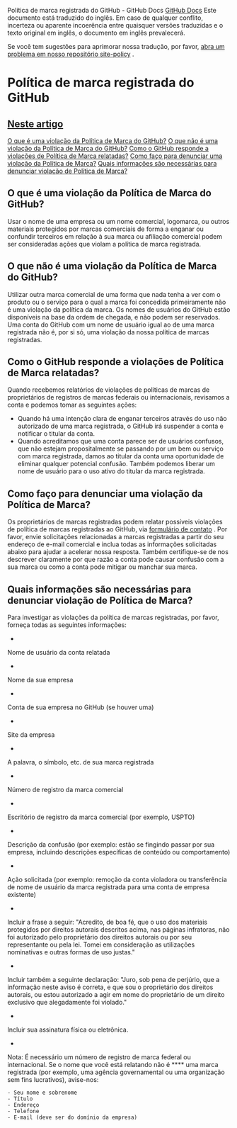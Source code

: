 Política de marca registrada do GitHub - GitHub Docs
[GitHub Docs](/pt)
Este documento está traduzido do inglês. Em caso de qualquer conflito, incerteza ou aparente incoerência entre quaisquer versões traduzidas e o texto original em inglês, o documento em inglês prevalecerá.

Se você tem sugestões para aprimorar nossa tradução, por favor,
[abra um problema em nosso repositório site-policy](https://github.com/github/site-policy/issues)
.

# Política de marca registrada do GitHub

## [Neste artigo](/github/site-policy/github-trademark-policy#in-this-article)
[O que é uma violação da Política de Marca do GitHub?](#what-is-a-github-trademark-policy-violation)
[O que não é uma violação da Política de Marca do GitHub?](#what-is-not-a-github-trademark-policy-violation)
[Como o GitHub responde a violações de Política de Marca relatadas?](#how-does-github-respond-to-reported-trademark-policy-violations)
[Como faço para denunciar uma violação da Política de Marca?](#how-do-i-report-a-trademark-policy-violation)
[Quais informações são necessárias para denunciar violação de Política de Marca?](#what-information-is-required-when-reporting-trademark-policy-violations)

## O que é uma violação da Política de Marca do GitHub?

Usar o nome de uma empresa ou um nome comercial, logomarca, ou outros materiais protegidos por marcas comerciais de forma a enganar ou confundir terceiros em relação à sua marca ou afiliação comercial podem ser consideradas ações que violam a política de marca registrada.

## O que não é uma violação da Política de Marca do GitHub?

Utilizar outra marca comercial de uma forma que nada tenha a ver com o produto ou o serviço para o qual a marca foi concedida primeiramente não é uma violação da política da marca. Os nomes de usuários do GitHub estão disponíveis na base da ordem de chegada, e não podem ser reservados. Uma conta do GitHub com um nome de usuário igual ao de uma marca registrada não é, por si só, uma violação da nossa política de marcas registradas.

## Como o GitHub responde a violações de Política de Marca relatadas?

Quando recebemos relatórios de violações de políticas de marcas de proprietários de registros de marcas federais ou internacionais, revisamos a conta e podemos tomar as seguintes ações:

- Quando há uma intenção clara de enganar terceiros através do uso não autorizado de uma marca registrada, o GitHub irá suspender a conta e notificar o titular da conta.
- Quando acreditamos que uma conta parece ser de usuários confusos, que não estejam propositalmente se passando por um bem ou serviço com marca registrada, damos ao titular da conta uma oportunidade de eliminar qualquer potencial confusão. Também podemos liberar um nome de usuário para o uso ativo do titular da marca registrada.

## Como faço para denunciar uma violação da Política de Marca?

Os proprietários de marcas registradas podem relatar possíveis violações de política de marcas registradas ao GitHub, via
[formulário de contato](https://support.github.com/contact?tags=docs-trademark)
. Por favor, envie solicitações relacionadas a marcas registradas a partir do seu endereço de e-mail comercial e inclua todas as informações solicitadas abaixo para ajudar a acelerar nossa resposta. Também certifique-se de nos descrever claramente por que razão a conta pode causar confusão com a sua marca ou como a conta pode mitigar ou manchar sua marca.

## Quais informações são necessárias para denunciar violação de Política de Marca?

Para investigar as violações da política de marcas registradas, por favor, forneça todas as seguintes informações:

-
Nome de usuário da conta relatada

-
Nome da sua empresa

-
Conta de sua empresa no GitHub (se houver uma)

-
Site da empresa

-
A palavra, o símbolo, etc. de sua marca registrada

-
Número de registro da marca comercial

-
Escritório de registro da marca comercial (por exemplo, USPTO)

-
Descrição da confusão (por exemplo: estão se fingindo passar por sua empresa, incluindo descrições específicas de conteúdo ou comportamento)

-
Ação solicitada (por exemplo: remoção da conta violadora ou transferência de nome de usuário da marca registrada para uma conta de empresa existente)

-
Incluir a frase a seguir: "Acredito, de boa fé, que o uso dos materiais protegidos por direitos autorais descritos acima, nas páginas infratoras, não foi autorizado pelo proprietário dos direitos autorais ou por seu representante ou pela lei. Tomei em consideração as utilizações nominativas e outras formas de uso justas."

-
Incluir também a seguinte declaração: "Juro, sob pena de perjúrio, que a informação neste aviso é correta, e que sou o proprietário dos direitos autorais, ou estou autorizado a agir em nome do proprietário de um direito exclusivo que alegadamente foi violado."

-
Incluir sua assinatura física ou eletrônica.

-
Nota: É necessário um número de registro de marca federal ou internacional. Se o nome que você está relatando não é **** uma marca registrada (por exemplo, uma agência governamental ou uma organização sem fins lucrativos), avise-nos:

	- Seu nome e sobrenome
	- Título
	- Endereço
	- Telefone
	- E-mail (deve ser do domínio da empresa)
